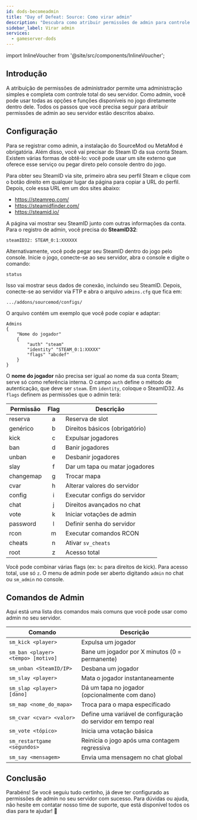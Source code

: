 ```yaml
---
id: dods-becomeadmin
title: "Day of Defeat: Source: Como virar admin"
description: "Descubra como atribuir permissões de admin para controle total do servidor e gerenciar funções do jogo de forma eficiente → Saiba mais agora"
sidebar_label: Virar admin
services:
  - gameserver-dods
---
```


import InlineVoucher from '@site/src/components/InlineVoucher';



## Introdução

A atribuição de permissões de administrador permite uma administração simples e completa com controle total do seu servidor. Como admin, você pode usar todas as opções e funções disponíveis no jogo diretamente dentro dele. Todos os passos que você precisa seguir para atribuir permissões de admin ao seu servidor estão descritos abaixo.

<InlineVoucher />



## Configuração

Para se registrar como admin, a instalação do SourceMod ou MetaMod é obrigatória. Além disso, você vai precisar do Steam ID da sua conta Steam. Existem várias formas de obtê-lo: você pode usar um site externo que oferece esse serviço ou pegar direto pelo console dentro do jogo.


Para obter seu SteamID via site, primeiro abra seu perfil Steam e clique com o botão direito em qualquer lugar da página para copiar a URL do perfil. Depois, cole essa URL em um dos sites abaixo:

- https://steamrep.com/
- https://steamidfinder.com/
- https://steamid.io/

A página vai mostrar seu SteamID junto com outras informações da conta. Para o registro de admin, você precisa do **SteamID32**:

```
steamID32: STEAM_0:1:XXXXXX
```

Alternativamente, você pode pegar seu SteamID dentro do jogo pelo console. Inicie o jogo, conecte-se ao seu servidor, abra o console e digite o comando:

```
status
```

Isso vai mostrar seus dados de conexão, incluindo seu SteamID. Depois, conecte-se ao servidor via FTP e abra o arquivo `admins.cfg` que fica em:

```
.../addons/sourcemod/configs/
```

O arquivo contém um exemplo que você pode copiar e adaptar:

```
Admins
{
	"Nome do jogador"
	{
		"auth" "steam"
		"identity" "STEAM_0:1:XXXXX"
		"flags" "abcdef"
	}
}
```

O **nome do jogador** não precisa ser igual ao nome da sua conta Steam; serve só como referência interna. O campo `auth` define o método de autenticação, que deve ser `steam`. Em `identity`, coloque o SteamID32. As `flags` definem as permissões que o admin terá:

| Permissão  | Flag | Descrição |
|-------------|:----:|-------------|
| reserva    | a    | Reserva de slot |
| genérico   | b    | Direitos básicos (obrigatório) |
| kick       | c    | Expulsar jogadores |
| ban        | d    | Banir jogadores |
| unban      | e    | Desbanir jogadores |
| slay       | f    | Dar um tapa ou matar jogadores |
| changemap  | g    | Trocar mapa |
| cvar       | h    | Alterar valores do servidor |
| config     | i    | Executar configs do servidor |
| chat       | j    | Direitos avançados no chat |
| vote       | k    | Iniciar votações de admin |
| password   | l    | Definir senha do servidor |
| rcon       | m    | Executar comandos RCON |
| cheats     | n    | Ativar `sv_cheats` |
| root       | z    | Acesso total |

Você pode combinar várias flags (ex: `bc` para direitos de kick). Para acesso total, use só `z`. O menu de admin pode ser aberto digitando `admin` no chat ou `sm_admin` no console.



## Comandos de Admin

Aqui está uma lista dos comandos mais comuns que você pode usar como admin no seu servidor.

| Comando                           | Descrição                                     |
| --------------------------------- | ----------------------------------------------- |
| `sm_kick <player>`                | Expulsa um jogador                             |
| `sm_ban <player> <tempo> [motivo]` | Bane um jogador por X minutos (0 = permanente) |
| `sm_unban <SteamID/IP>`           | Desbana um jogador                             |
| `sm_slay <player>`                | Mata o jogador instantaneamente                |
| `sm_slap <player> [dano]`         | Dá um tapa no jogador (opcionalmente com dano) |
| `sm_map <nome_do_mapa>`           | Troca para o mapa especificado                 |
| `sm_cvar <cvar> <valor>`          | Define uma variável de configuração do servidor em tempo real |
| `sm_vote <tópico>`                | Inicia uma votação básica                       |
| `sm_restartgame <segundos>`       | Reinicia o jogo após uma contagem regressiva   |
| `sm_say <mensagem>`               | Envia uma mensagem no chat global               |



## Conclusão

Parabéns! Se você seguiu tudo certinho, já deve ter configurado as permissões de admin no seu servidor com sucesso. Para dúvidas ou ajuda, não hesite em contatar nosso time de suporte, que está disponível todos os dias para te ajudar! 🙂

<InlineVoucher />